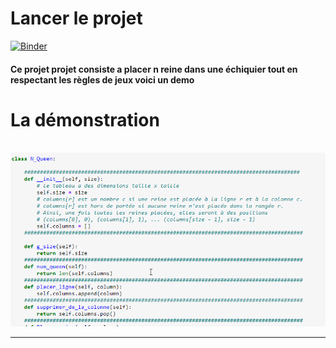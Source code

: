 # Lancer  le projet 
[![Binder](https://mybinder.org/badge_logo.svg)](https://mybinder.org/v2/gh/badreddine244/projet-algorithme-avance/main)


<h4>Ce projet projet consiste a placer n reine dans une échiquier tout en respectant les règles de jeux 
voici un demo </br>
</h4>

# La démonstration  
<br>
<img src="QUENN project.gif" >
<hr>

<br>










